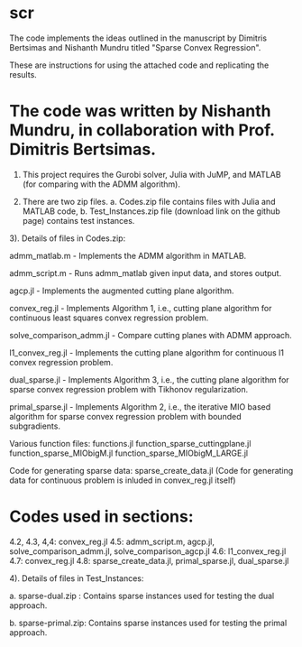# scr

The code implements the ideas outlined in the manuscript by Dimitris Bertsimas and 
Nishanth Mundru titled "Sparse Convex Regression".

These are instructions for using the attached code and replicating the results.

The code was written by Nishanth Mundru, in collaboration with Prof. Dimitris Bertsimas.
===

1) This project requires the Gurobi solver, Julia with JuMP, and MATLAB (for comparing with the ADMM algorithm).

2) There are two zip files. 
a. Codes.zip file contains files with Julia and MATLAB code, 
b. Test_Instances.zip file (download link on the github page) contains test instances.

3). Details of files in Codes.zip:

admm_matlab.m - Implements the ADMM algorithm in MATLAB.

admm_script.m - Runs admm_matlab given input data, and stores output.

agcp.jl -  Implements the augmented cutting plane algorithm.

convex_reg.jl  - Implements Algorithm 1, i.e., cutting plane algorithm for continuous 
	               least squares convex regression problem.

solve_comparison_admm.jl - Compare cutting planes with ADMM approach.

l1_convex_reg.jl - Implements the cutting plane algorithm for continuous l1 convex regression problem.

dual_sparse.jl - Implements Algorithm 3, i.e., the cutting plane algorithm for sparse convex regression problem
	               with Tikhonov regularization.

primal_sparse.jl - Implements Algorithm 2, i.e., the iterative MIO based algorithm for sparse convex regression 
	                 problem with bounded subgradients.

Various function files:
functions.jl 
function_sparse_cuttingplane.jl
function_sparse_MIObigM.jl
function_sparse_MIObigM_LARGE.jl

Code for generating sparse data:
sparse_create_data.jl 
(Code for generating data for continuous problem is inluded in convex_reg.jl itself)

# Codes used in sections:
4.2, 4.3, 4,4: convex_reg.jl
4.5: admm_script.m, agcp.jl, solve_comparison_admm.jl, solve_comparison_agcp.jl
4.6: l1_convex_reg.jl
4.7: convex_reg.jl
4.8: sparse_create_data.jl, primal_sparse.jl, dual_sparse.jl

4). Details of files in Test_Instances:

a. sparse-dual.zip : Contains sparse instances used for testing the dual approach.

b. sparse-primal.zip: Contains sparse instances used for testing the primal approach.


